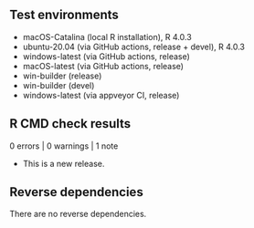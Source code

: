 ## Test environments

* macOS-Catalina (local R installation), R 4.0.3
* ubuntu-20.04 (via GitHub actions, release + devel), R 4.0.3
* windows-latest (via GitHub actions, release)
* macOS-latest (via GitHub actions, release)
* win-builder (release)
* win-builder (devel)
* windows-latest (via appveyor CI, release)

## R CMD check results

0 errors | 0 warnings | 1 note

* This is a new release.

## Reverse dependencies

There are no reverse dependencies.
